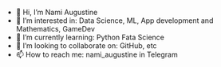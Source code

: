- 👋 Hi, I’m Nami Augustine
- 👀 I’m interested in: Data Science, ML, App development and Mathematics, GameDev
- 🌱 I’m currently learning: Python Fata Science
- 💞️ I’m looking to collaborate on: GitHub, etc
- 📫 How to reach me: nami_augustine in Telegram

<!---
altynbek-y/altynbek-y is a ✨ special ✨ repository because its `README.md` (this file) appears on your GitHub profile.
You can click the Preview link to take a look at your changes.
--->

